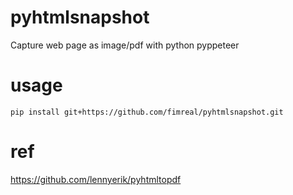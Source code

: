 # pyhtmlsnapshot
Capture web page as image/pdf with python pyppeteer


# usage

```
pip install git+https://github.com/fimreal/pyhtmlsnapshot.git
```


# ref

https://github.com/lennyerik/pyhtmltopdf